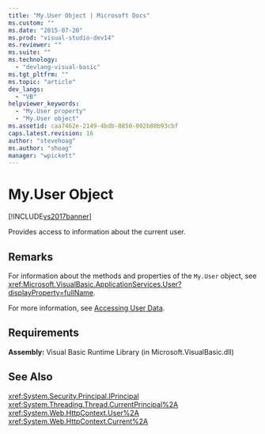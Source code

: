 ```yaml
---
title: "My.User Object | Microsoft Docs"
ms.custom: ""
ms.date: "2015-07-20"
ms.prod: "visual-studio-dev14"
ms.reviewer: ""
ms.suite: ""
ms.technology: 
  - "devlang-visual-basic"
ms.tgt_pltfrm: ""
ms.topic: "article"
dev_langs: 
  - "VB"
helpviewer_keywords: 
  - "My.User property"
  - "My.User object"
ms.assetid: caa7462e-2149-4bdb-8850-802b80b93cbf
caps.latest.revision: 16
author: "stevehoag"
ms.author: "shoag"
manager: "wpickett"
---
```

# My.User Object
[!INCLUDE[vs2017banner](../../../includes/vs2017banner.md)]

Provides access to information about the current user.  
  
## Remarks  
 For information about the methods and properties of the `My.User` object, see <xref:Microsoft.VisualBasic.ApplicationServices.User?displayProperty=fullName>.  
  
 For more information, see [Accessing User Data](../../../visual-basic/developing-apps/programming/accessing-user-data.md).  
  
## Requirements  
 **Assembly:** Visual Basic Runtime Library (in Microsoft.VisualBasic.dll)  
  
## See Also  
 <xref:System.Security.Principal.IPrincipal>   
 <xref:System.Threading.Thread.CurrentPrincipal%2A>   
 <xref:System.Web.HttpContext.User%2A>   
 <xref:System.Web.HttpContext.Current%2A>